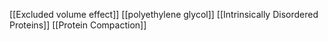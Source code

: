 [[Excluded volume effect]]
[[polyethylene glycol]]
[[Intrinsically Disordered Proteins]]
[[Protein Compaction]]
